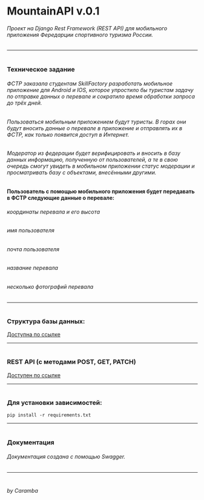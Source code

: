 # <h1> MountainAPI v.0.1 </h1>

<h6> Проект на Django Rest Framework (REST API) для мобильного приложения Фередарции спортивного туризма России.</h6>

<hr>

# <h3> Техническое задание </h3>

<h6> ФСТР заказала студентам SkillFactory разработать мобильное приложение для Android и IOS, которое упростило бы туристам задачу по отправке данных о перевале и сократило время обработки запроса до трёх дней.</h6>

<h6> Пользоваться мобильным приложением будут туристы. В горах они будут вносить данные о перевале в приложение и отправлять их в ФСТР, как только появится доступ в Интернет.</h6>

<h6> Модератор из федерации будет верифицировать и вносить в базу данных информацию, полученную от пользователей, а те в свою очередь смогут увидеть в мобильном приложении статус модерации и просматривать базу с объектами, внесёнными другими. </h6>



<h4> Пользователь с помощью мобильного приложения будет передавать в ФСТР следующие данные о перевале:</h4>

<h6> координаты перевала и его высота</h6>
<h6> имя пользователя </h6> 
<h6> почта пользователя </h6>
<h6> название перевала </h6> 
<h6> несколько фотографий перевала </h6>


<hr>

# <h3> Структура базы данных: </h3>

<a href=https://github.com/Caramba2517/MountainAPI/blob/main/myapp/models.py>Доступна по ссылке</a>

<hr>

# <h3> REST API (с методами POST, GET, PATCH)

<a href=https://github.com/Caramba2517/MountainAPI/blob/main/myapp/views.py>Доступен по ссылке</a>

<hr> 

# <h3> Для установки зависимостей: </h3>

    pip install -r requirements.txt

<hr>

# <h3> Документация </h3>

<h6> Документация создана с помощью Swagger. </h6>

<hr> 

# <h6>by Caramba</h6>